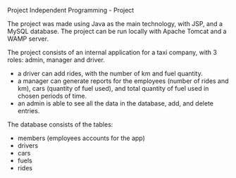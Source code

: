 Project Independent Programming - Project

The project was made using Java as the main technology, with JSP, and a MySQL database. The project can be run locally with Apache Tomcat and a WAMP server.

The project consists of an internal application for a taxi company, with 3 roles: admin, manager and driver.
- a driver can add rides, with the number of km and fuel quantity.
- a manager can generate reports for the employees (number of rides and km), cars (quantity of fuel used), and total quantity of fuel used in chosen periods of time.
- an admin is able to see all the data in the database, add, and delete entries.

The database consists of the tables:
- members (employees accounts for the app)
- drivers
- cars
- fuels
- rides
